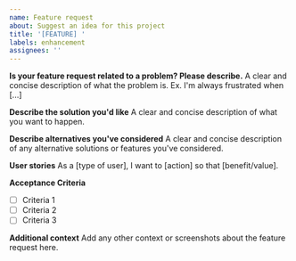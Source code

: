 ```yaml
---
name: Feature request
about: Suggest an idea for this project
title: '[FEATURE] '
labels: enhancement
assignees: ''
---
```


**Is your feature request related to a problem? Please describe.**
A clear and concise description of what the problem is. Ex. I'm always frustrated when [...]

**Describe the solution you'd like**
A clear and concise description of what you want to happen.

**Describe alternatives you've considered**
A clear and concise description of any alternative solutions or features you've considered.

**User stories**
As a [type of user], I want to [action] so that [benefit/value].

**Acceptance Criteria**
- [ ] Criteria 1
- [ ] Criteria 2
- [ ] Criteria 3

**Additional context**
Add any other context or screenshots about the feature request here. 